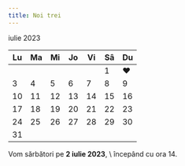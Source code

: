 ```yaml
---
title: Noi trei
---
```


iulie 2023

| Lu | Ma | Mi | Jo | Vi | Sâ | Du |
| --- | --- | --- | --- | --- | --- |--- |
|  |  |  |  |  | 1 | ❤️ |
| 3 | 4 | 5 | 6 | 7 | 8 | 9 |
| 10 | 11 | 12 | 13 | 14 | 15 | 16 |
| 17 | 18 | 19 | 20 | 21 | 22 | 23 |
| 24 | 25 | 26 | 27 | 28 | 29 | 30 |
| 31 |  |  |  |  |  |  |

Vom sărbători pe **2 iulie 2023**, \\
începând cu ora 14.